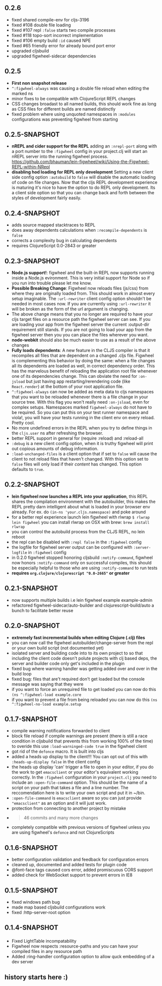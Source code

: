 ## 0.2.6

* fixed shared compile-env for cljs-3196
* fixed #108 double file loading
* fixed #107 repl `:false` starts two compile processes
* fixed #118 topo-sort incorrect implementation
* fixed #106 empty build `:id` caused NPE
* fixed #65  friendly error for already bound port error
* upgraded cljsbuild
* upgraded figwheel-sidecar dependencies

## 0.2.5

* **First non snapshot release**
* `^:figwheel-always` was causing a double file reload when editing the marked ns
* minor fixes to be compatible with ClojureScript REPL changes
* CSS changes broadast to all named builds, this should work fine as long as
  CSS files for different builds are named distinctly
* fixed problem where using unquoted namespaces in `:modules` configurations was
  preventing figwheel from starting

## 0.2.5-SNAPSHOT

* **nREPL and cider support for the REPL** adding an `:nrepl-port` along
  with a port number to the `:figwheel` config in your project.clj will
  start an nREPL server into the running figwheel process.
  https://github.com/bhauman/lein-figwheel/wiki/Using-the-Figwheel-REPL-within-NRepl
* **disabling hod loading for REPL only development**
  Setting a new client side config option `:autobuild` to `false` will disable
  the automatic loading of code on file changes. Now that the cljs REPL
  development experience is maturing it's nice to have the option to do
  REPL only development. Its a client side option so that you can change
  back and forth between the styles of development fairly easily.

## 0.2.4-SNAPSHOT

* adds source mapped stacktraces to REPL
* does away dependents calculations when `:recompile-dependents` is `false`
* corrects a complexity bug in calculating dependents
* requires ClojureScript 0.0-2843 or greater

## 0.2.3-SNAPSHOT

* **Node.js support!**: figwheel and the built-in REPL now supports running
  inside a Node.js evironment. This is very initial support for Node so if you
  run into trouble please let me know.
* **Possible Breaking Change**: Figwheel now reloads files (js/css) from where
  they are originally loaded from. This should work in almost every setup
  imaginable. The `:url-rewriter` client config option shouldn't be
  needed in most cases now. If you are currently using `:url-rewriter` it will
  be broken as the form of the url argument is changing.
* The above change means that you no longer are required to have your
  cljs target files on a resource path the figwheel server can see. If
  you are loading your app from the figwheel server the current :output-dir
  requirement still stands.  If you are not going to load your app from the
  figwheel server then you you can place the files wherever you want.
* **node-webkit** should also be much easier to use as a result of the above
  changes
* **Fully loads dependents**: A new feature in the CLJS compiler is that it
  recompiles all files that are dependent on a changed .cljs file. Figwheel is
  complementing this behavior by doing the same: when a file changes all
  its dependents are loaded as well, in correct dependency order.
  This has the marvelous benefit of reloading the application root file
  whenever one of its dependencies change. This can obviate the need for
  `:on-jsload` but just having app restarting/rerendering code
  (like `React.render`) at the bottom of your root application file.
* `^:figwheel-always` can now be added as meta data to cljs namespaces that
  you want to be reloaded whenever there is a file change in your source
  tree. With this flag you won't really need `:on-jsload`, even for complex
  setups. Namespaces marked `figwheel-always` do not have to be required.
  So you can put this on your test runner namespace and viola!, you will have
  your tests running in the client env on every reload. Pretty cool.
* No more undefined errors in the REPL when you try to define things
  in the `cljs.user` ns after refreshing the browser.
* better REPL support in general for (require :reload) and :reload-all
* `:debug` is a new client config option, when it is truthy figwheel
  will print out copious amounts of debug information.
* `:load-unchanged-files` is a client option that if set to `false` will cause
  the client to not reload files that haven't changed. With this option set to
  `false` files will only load if their *content* has changed. This option defaults
  to `true`.

## 0.2.2-SNAPSHOT

* **lein figwheel now launches a REPL into your application**, this REPL shares the
  compilation environment with the autobuilder, this makes the REPL pretty darn
  intelligent about what is loaded in your browser env already.
  For ex. do `(in-ns 'your.cljs.namespace)` and poke around  
* for a better repl experience launch lein figwheel with rlwrap
  `$ rlwrap lein figwheel`
  you can install rlwrap on OSX with brew: `brew install rlwrap`
* you can control the autobuild process from the CLJS REPL, no lein reboot
* the repl can be disabled with `:repl false` in the `:figwheel` config
* the logfile for figwheel server output can be configured with `:server-logfile` in
  `:figwheel` config  
* in 0.2.0 figwheel stopped honoring cljsbuild `:notify-command`, figwheel now honors
  `:notify-command` only on successful compiles, this should be especially helpful to
  those who are using `:notify-command` to run tests
* **requires `org.clojure/clojurescript "0.0-2665"` or greater**

## 0.2.1-SNAPSHOT

* now supports multiple builds i.e lein figwheel example example-admin
* refactored figwheel-sidecar/auto-builder and clojurescript-build/auto
  a bunch to facilitate better reuse

## 0.2.0-SNAPSHOT

* **extremely fast incremental builds when editing Clojure (.clj) files**
* you can now call the figwheel autobuilder/change-server from the repl or your
  own build script (not documented yet)
* isolated server and building code into to its own project to so that including
  the client code doesn't polute projects with clj based deps,
  the server and builder code only get's included in the plugin
* fixed bug where warning handler was getting added over and over in the build loop
* fixed bug: files that are't required don't get loaded but the console message 
  was saying that they were
* if you want to force an unrequired file to get loaded you can now do this
  `(ns ^:figwheel-load example.core `
* if you want to prevent a file from being reloaded you can now do this
  `(ns ^:figwheel-no-load example.setup `

## 0.1.7-SNAPSHOT

* compile warning notifications forwarded to client
* block file reload if compile warnings are present
  (there is still a race condition in cljsbuild that prevents this
   from working 100% of the time)
  to overide this use `:load-warninged-code true` in the figwheel client
* got rid of the `defonce` macro. It is built into cljs
* added a heads up display to the client!!! You can opt out of this with
  `:heads-up-display false` in the client config
* the heads up display 'can' trigger a file to open in your editor, if you do
  the work to get `emacsclient` or your editor's equivalent working correctly.
  In the `:figwheel` configuration in your `project.clj` you need to include
  an `:open-file-command` option. This should be the name of a script on your
  path that takes a file and a line number. The reccomendation here is to write
  your own script and put it in ~/bin.
* `:open-file-command` is `emacsclient` aware so you can just provide `"emacsclient"`
  as an option and it will just work.
* protection from connecting to another project by mistake
* > 46 commits and many more changes
* completely compatible with previous versions of figwheel unless you are using
  figwheel's `defonce` and not ClojureScripts

## 0.1.6-SNAPSHOT

* better configuration validation and feedback for configuration errors
* cleaned up, documented and added tests for plugin code
* @font-face tags caused cors error, added promiscuous CORS support
* added check for WebSocket support to prevent errors in IE8

## 0.1.5-SNAPSHOT

* fixed windows path bug
* made map based cljsbuild configurations work
* fixed :http-server-root option

## 0.1.4-SNAPSHOT

###
* Fixed LightTable incompatability
* Figwheel now respects :resource-paths and you can have your compiled files in any resource path
* Added :ring-handler configuration option to allow quck embedding of a dev server

## history starts here :)